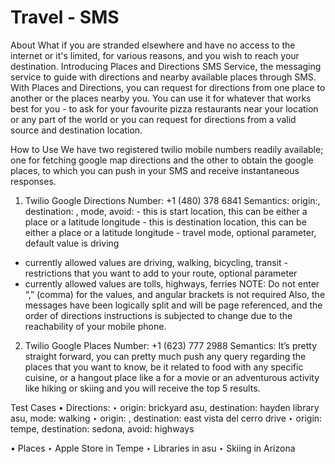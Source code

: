 Travel - SMS
============================

About
What if you are stranded elsewhere and have no access to the internet or it's limited, for various reasons, and you wish
to reach your destination. Introducing Places and Directions SMS Service, the messaging service to guide with directions
and nearby available places through SMS.
With Places and Directions, you can request for directions from one place to another or the places nearby you. You can
use it for whatever that works best for you - to ask for your favourite pizza restaurants near your location or any part of
the world or you can request for directions from a valid source and destination location.


How to Use
We have two registered twilio mobile numbers readily available; one for fetching google map directions and the other to
obtain the google places, to which you can push in your SMS and receive instantaneous responses.

1. Twilio Google Directions Number: +1 (480) 378 6841
Semantics:
origin:<origin>, destination: <destination>, mode<mode>, avoid: <avoid>
<origin> - this is start location, this can be either a place or a latitude longitude
<destination> - this is destination location, this can be either a place or a latitude longitude
<mode> - travel mode, optional parameter, default value is driving
- currently allowed values are driving, walking, bicycling, transit
<avoid> - restrictions that you want to add to your route, optional parameter
- currently allowed values are tolls, highways, ferries
NOTE: Do not enter “,” (comma) for the values, and angular brackets is not required
Also, the messages have been logically split and will be page referenced, and the order of directions
instructions is subjected to change due to the reachability of your mobile phone.

2. Twilio Google Places Number: +1 (623) 777 2988
Semantics:
It’s pretty straight forward, you can pretty much push any query regarding the places that you want to
know, be it related to food with any specific cuisine, or a hangout place like a for a movie or an
adventurous activity like hiking or skiing and you will receive the top 5 results.

Test Cases
• Directions:
‣ origin: brickyard asu, destination: hayden library asu, mode: walking
‣ origin: <latitude> <longitude>, destination: east vista del cerro drive
‣ origin: tempe, destination: sedona, avoid: highways

• Places
‣ Apple Store in Tempe
‣ Libraries in asu
‣ Skiing in Arizona